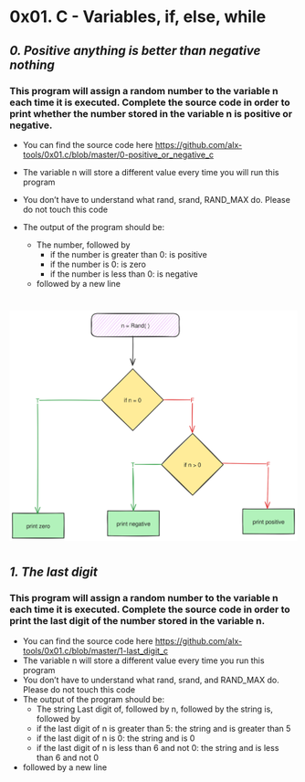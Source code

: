 # 0x01. C - Variables, if, else, while
## _0. Positive anything is better than negative nothing_
### This program will assign a random number to the variable n each time it is executed. Complete the source code in order to print whether the number stored in the variable n is positive or negative.
* You can find the source code here  https://github.com/alx-tools/0x01.c/blob/master/0-positive_or_negative_c
* The variable n will store a different value every time you will run this program
* You don’t have to understand what rand, srand, RAND_MAX do. Please do not touch this code

* The output of the program should be:
  * The number, followed by
    * if the number is greater than 0: is positive
    * if the number is 0: is zero
    * if the number is less than 0: is negative
  * followed by a new line
#
![Alt text](./img/0.png)
#
## _1. The last digit_
### This program will assign a random number to the variable n each time it is executed. Complete the source code in order to print the last digit of the number stored in the variable n.
* You can find the source code here https://github.com/alx-tools/0x01.c/blob/master/1-last_digit_c
* The variable n will store a different value every time you run this program
* You don’t have to understand what rand, srand, and RAND_MAX do. Please do not touch this code
* The output of the program should be:
  * The string Last digit of, followed by n, followed by the string is, followed by
  * if the last digit of n is greater than 5: the string and is greater than 5
  * if the last digit of n is 0: the string and is 0
  * if the last digit of n is less than 6 and not 0: the string and is less than 6 and not 0
* followed by a new line
#


